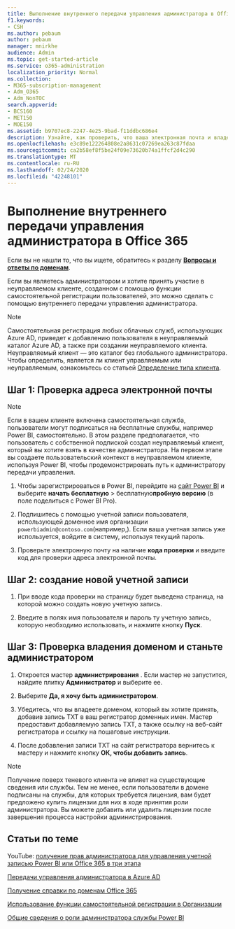 ```yaml
---
title: Выполнение внутреннего передачи управления администратора в Office 365
f1.keywords:
- CSH
ms.author: pebaum
author: pebaum
manager: mnirkhe
audience: Admin
ms.topic: get-started-article
ms.service: o365-administration
localization_priority: Normal
ms.collection:
- M365-subscription-management
- Adm_O365
- Adm_NonTOC
search.appverid:
- BCS160
- MET150
- MOE150
ms.assetid: b9707ec8-2247-4e25-9bad-f11ddbc686e4
description: Узнайте, как проверить, что ваша электронная почта и владение доменом могут принимать участие в неуправляемом клиенте в Office 365
ms.openlocfilehash: e3c89e122264808e2a8631c07269ea263c87fdaa
ms.sourcegitcommit: ca2b58ef8f5be24f09e73620b74a1ffcf2d4c290
ms.translationtype: MT
ms.contentlocale: ru-RU
ms.lasthandoff: 02/24/2020
ms.locfileid: "42248101"
---
```

# <a name="perform-an-internal-admin-takeover-in-office-365"></a>Выполнение внутреннего передачи управления администратора в Office 365

 Если вы не нашли то, что вы ищете, обратитесь к разделу **[Вопросы и ответы по доменам](../setup/domains-faq.md)**. 

Если вы являетесь администратором и хотите принять участие в неуправляемом клиенте, созданном с помощью функции самостоятельной регистрации пользователей, это можно сделать с помощью внутреннего передачи управления администратора.

> [!NOTE]
> Самостоятельная регистрация любых облачных служб, использующих Azure AD, приведет к добавлению пользователя в неуправляемый каталог Azure AD, а также при создании неуправляемого клиента. Неуправляемый клиент — это каталог без глобального администратора. Чтобы определить, является ли клиент управляемым или неуправляемым, ознакомьтесь со статьей [Определение типа клиента](https://docs.microsoft.com/power-platform/admin/powerapps-gdpr-dsr-guide-systemlogs#determining-tenant-type). 
  
## <a name="step-1-verify-your-email-address"></a>Шаг 1: Проверка адреса электронной почты

> [!NOTE]
> Если в вашем клиенте включена самостоятельная служба, пользователи могут подписаться на бесплатные службы, например Power BI, самостоятельно. В этом разделе предполагается, что пользователь с собственной подпиской создал неуправляемый клиент, который вы хотите взять в качестве администратора. На первом этапе вы создаете пользовательский контекст в неуправляемом клиенте, используя Power BI, чтобы продемонстрировать путь к администратору передачи управления.

1. Чтобы зарегистрироваться в Power BI, перейдите на [сайт Power BI](https://powerbi.com) и выберите **начать бесплатную** > бесплатную**пробную версию** (в поле поделиться с Power BI Pro). 

2. Подпишитесь с помощью учетной записи пользователя, использующей доменное имя организации `powerbiadmin@contoso.com`(например,). Если ваша учетная запись уже используется, войдите в систему, используя текущий пароль.

3. Проверьте электронную почту на наличие **кода проверки** и введите код для проверки адреса электронной почты.
    
## <a name="step-2-create-a-new-account"></a>Шаг 2: создание новой учетной записи

1. При вводе кода проверки на страницу будет выведена страница, на которой можно создать новую учетную запись. 
    
2. Введите в полях имя пользователя и пароль ту учетную запись, которую необходимо использовать, и нажмите кнопку **Пуск**. 
    
## <a name="step-3-verify-domain-ownership-and-become-the-admin"></a>Шаг 3: Проверка владения доменом и станьте администратором

1. Откроется мастер **администрирования** . Если мастер не запустится, найдите плитку **Администратор** и выберите ее. 

2. Выберите **Да, я хочу быть администратором**.

3. Убедитесь, что вы владеете доменом, который вы хотите принять, добавив запись TXT в ваш регистратор доменных имен. Мастер предоставит добавляемую запись TXT, а также ссылку на веб-сайт регистратора и ссылку на пошаговые инструкции.
    
4. После добавления записи TXT на сайт регистратора вернитесь к мастеру и нажмите кнопку **ОК, чтобы добавить запись**.
    
> [!NOTE]
> Получение поверх теневого клиента не влияет на существующие сведения или службы. Тем не менее, если пользователи в домене подписаны на службы, для которых требуется лицензия, вам будет предложено купить лицензии для них в ходе принятия роли администратора. Вы можете добавить или удалить лицензии после завершения процесса настройки администрирования. 
  
## <a name="related-articles"></a>Статьи по теме

YouTube: [получение прав администратора для управления учетной записью Power BI или Office 365 в три этапа](https://www.youtube.com/watch?v=xt5EsrQBZZk)

[Передачи управления администратора в Azure AD](https://docs.microsoft.com/azure/active-directory/users-groups-roles/domains-admin-takeover)

[Получение справки по доменам Office 365](../get-help-with-domains/get-help-with-domains.md)

[Использование функции самостоятельной регистрации в Организации](self-service-sign-up.md)
  
[Общие сведения о роли администратора службы Power BI](https://docs.microsoft.com/power-bi/service-admin-role)

